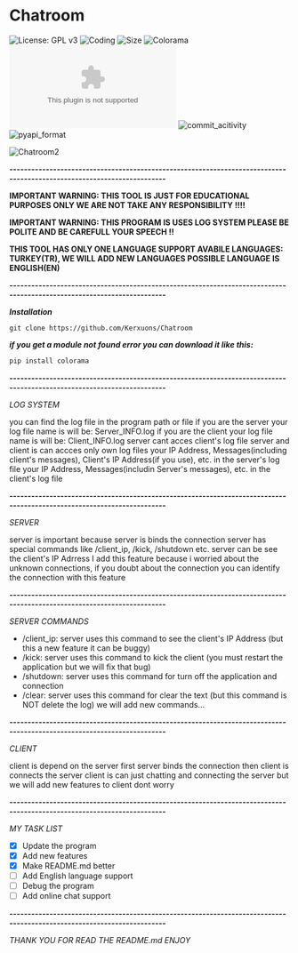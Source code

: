 <h1>Chatroom</h1> 

![License: GPL v3](https://img.shields.io/github/license/Kerxunos/Chatroom)
![Coding](https://img.shields.io/github/languages/top/Kerxunos/Chatroom)
![Size](https://img.shields.io/github/languages/code-size/Kerxunos/Chatroom)
![Colorama](https://img.shields.io/pypi/v/colorama)
![Observatory_Grade](https://img.shields.io/mozilla-observatory/grade/github.com?publish)
![commit_acitivity](https://img.shields.io/github/commit-activity/w/Kerxunos/Chatroom)
![pyapi_format](https://img.shields.io/pypi/format/colorama)

![Chatroom2](https://user-images.githubusercontent.com/113096235/195297547-76ce4d07-80ef-4705-a112-24c373ced67b.png)

__-----------------------------------------------------------------------------------------------------------------------__

**IMPORTANT WARNING: THIS TOOL IS JUST FOR EDUCATIONAL PURPOSES ONLY WE ARE NOT TAKE ANY RESPONSIBILITY !!!!**

**IMPORTANT WARNING: THIS PROGRAM IS USES LOG SYSTEM PLEASE BE POLITE AND BE CAREFULL YOUR SPEECH !!**

**THIS TOOL HAS ONLY ONE LANGUAGE SUPPORT AVABILE LANGUAGES: TURKEY(TR), WE WILL ADD NEW LANGUAGES POSSIBLE LANGUAGE IS ENGLISH(EN)**

__-----------------------------------------------------------------------------------------------------------------------__

***Installation***
```
git clone https://github.com/Kerxuons/Chatroom
```

***if you get a module not found error you can download it like this:***

```python
pip install colorama
```

__-----------------------------------------------------------------------------------------------------------------------__

*LOG SYSTEM*

you can find the log file in the program path or file
if you are the server your log file name is will be: Server_INFO.log
if you are the client your log file name is will be: Client_INFO.log
server cant acces client's log file 
server and client is can accces only own log files
your IP Address, Messages(including client's messages), Client's IP Address(if you use), etc. in the server's log file
your IP Address, Messages(includin Server's messages), etc. in the client's log file

__-----------------------------------------------------------------------------------------------------------------------__

*SERVER*

server is important because server is binds the connection
server has special commands like /client_ip, /kick, /shutdown etc.
server can be see the client's IP Adrress I add this feature because i worried about the unknown connections, if you doubt about the connection you can identify the connection with this feature

__-----------------------------------------------------------------------------------------------------------------------__

*SERVER COMMANDS*

- /client_ip: server uses this command to see the client's IP Address (but this a new feature it can be buggy)
- /kick: server uses this command to kick the client (you must restart the application but we will fix that bug)
- /shutdown: server uses this command for turn off the application and connection
- /clear: server uses this command for clear the text (but this command is NOT delete the log)
we will add new commands...

__-----------------------------------------------------------------------------------------------------------------------__

*CLIENT*

client is depend on the server
first server binds the connection then client is connects the server
client is can just chatting and connecting the server
but we will add new features to client dont worry

__-----------------------------------------------------------------------------------------------------------------------__

*MY TASK LIST*

- [x] Update the program 
- [x] Add new features 
- [x] Make README.md better
- [ ] Add English language support
- [ ] Debug the program
- [ ] Add online chat support

__-----------------------------------------------------------------------------------------------------------------------__

*THANK YOU FOR READ THE README.md ENJOY*
